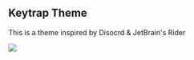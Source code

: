 ﻿## Keytrap Theme

This is a theme inspired by Disocrd & JetBrain's Rider

![](https://github.com/varKeytrap/Keytrap.Theme/blob/master/Keytrap.Theme.Demo/Medias/demo.PNG)
